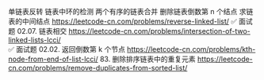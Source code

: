 单链表反转
链表中环的检测
两个有序的链表合并
删除链表倒数第 n 个结点
求链表的中间结点
https://leetcode-cn.com/problems/reverse-linked-list/
✅ 面试题 02.07. 链表相交 https://leetcode-cn.com/problems/intersection-of-two-linked-lists-lcci/  
✅ 面试题 02.02. 返回倒数第 k 个节点 https://leetcode-cn.com/problems/kth-node-from-end-of-list-lcci/
83. 删除排序链表中的重复元素 https://leetcode-cn.com/problems/remove-duplicates-from-sorted-list/